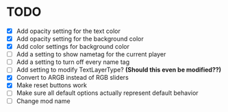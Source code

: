 # TODO
- [x] Add opacity setting for the text color
- [x] Add opacity setting for the background color
- [x] Add color settings for background color
- [ ] Add a setting to show nametag for the current player
- [ ] Add a setting to turn off every name tag
- [ ] Add setting to modify TextLayerType? **(Should this even be modified??)**
- [x] Convert to ARGB instead of RGB sliders
- [x] Make reset buttons work
- [ ] Make sure all default options actually represent default behavior
- [ ] Change mod name
